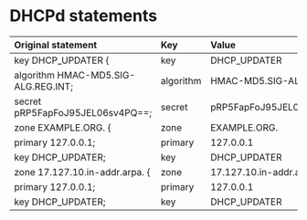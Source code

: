 # DHCPd statements

| Original statement | Key | Value | Optional/Parameter |
| :----------------- | :-- | :---- | :----------------- |
|key DHCP_UPDATER {|key|DHCP_UPDATER|None|
|algorithm HMAC-MD5.SIG-ALG.REG.INT;|algorithm|HMAC-MD5.SIG-ALG.REG.INT|None|
|secret pRP5FapFoJ95JEL06sv4PQ==;|secret|pRP5FapFoJ95JEL06sv4PQ==|None|
|zone EXAMPLE.ORG. {|zone|EXAMPLE.ORG.|None|
|primary 127.0.0.1;|primary|127.0.0.1|None|
|key DHCP_UPDATER;|key|DHCP_UPDATER|None|
|zone 17.127.10.in-addr.arpa. {|zone|17.127.10.in-addr.arpa.|None|
|primary 127.0.0.1;|primary|127.0.0.1|None|
|key DHCP_UPDATER;|key|DHCP_UPDATER|None|
